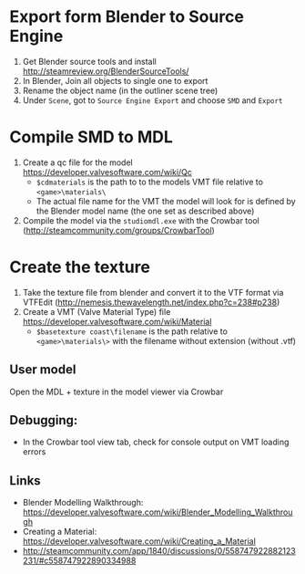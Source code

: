 # Export form Blender to Source Engine

1. Get Blender source tools and install http://steamreview.org/BlenderSourceTools/
2. In Blender, Join all objects to single one to export
3. Rename the object name (in the outliner scene tree)
4. Under `Scene`, got to `Source Engine Export` and choose `SMD` and `Export`

# Compile SMD to MDL

1. Create a qc file for the model https://developer.valvesoftware.com/wiki/Qc
    - `$cdmaterials` is the path to to the models VMT file relative to `<game>\materials\`
    - The actual file name for the VMT the model will look for is defined by the Blender model name (the one set as described above)
2. Compile the model via the `studiomdl.exe` with the Crowbar tool (http://steamcommunity.com/groups/CrowbarTool)

# Create the texture
1. Take the texture file from blender and convert it to the VTF format via VTFEdit (http://nemesis.thewavelength.net/index.php?c=238#p238)
2. Create a VMT (Valve Material Type) file https://developer.valvesoftware.com/wiki/Material
    - `$basetexture coast\filename` is the path relative to `<game>\materials\>` with the filename without extension (without .vtf)

## User model

Open the MDL + texture in the model viewer via Crowbar

## Debugging:
- In the Crowbar tool view tab, check for console output on VMT loading errors

## Links
- Blender Modelling Walkthrough: https://developer.valvesoftware.com/wiki/Blender_Modelling_Walkthrough
- Creating a Material: https://developer.valvesoftware.com/wiki/Creating_a_Material
- http://steamcommunity.com/app/1840/discussions/0/558747922882123231/#c558747922890334988
